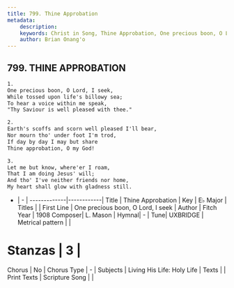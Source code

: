 ```yaml
---
title: 799. Thine Approbation
metadata:
    description: 
    keywords: Christ in Song, Thine Approbation, One precious boon, O Lord, I seek, 
    author: Brian Onang'o
---
```



## 799. THINE APPROBATION

```txt
1.
One precious boon, O Lord, I seek,
While tossed upon life's billowy sea;
To hear a voice within me speak,
"Thy Saviour is well pleased with thee."

2.
Earth's scoffs and scorn well pleased I'll bear,
Nor mourn tho' under foot I'm trod,
If day by day I may but share
Thine approbation, O my God!

3.
Let me but know, where'er I roam,
That I am doing Jesus' will;
And tho' I've neither friends nor home,
My heart shall glow with gladness still.
```

- |   -  |
-------------|------------|
Title | Thine Approbation |
Key | E♭ Major |
Titles |  |
First Line | One precious boon, O Lord, I seek |
Author | Fitch
Year | 1908
Composer| L. Mason |
Hymnal|  - |
Tune| UXBRIDGE |
Metrical pattern | |
# Stanzas | 3 |
Chorus | No |
Chorus Type | - |
Subjects | Living His Life: Holy Life |
Texts |  |
Print Texts | 
Scripture Song |  |
  
